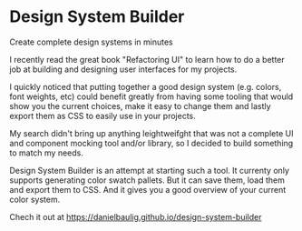 # Design System Builder
Create complete design systems in minutes

I recently read the great book "Refactoring UI" to learn how to do a better job
at building and designing user interfaces for my projects.

I quickly noticed that putting together a good design system (e.g. colors, font
weights, etc) could benefit greatly from having some tooling that would show you
the current choices, make it easy to change them and lastly export them as CSS
to easily use in your projects. 

My search didn't bring up anything leightweifght that was not a complete UI and 
component mocking tool and/or library, so I decided to build something to match
my needs.

Design System Builder is an attempt at starting such a tool. It currenty only
supports generating color swatch pallets. But it can save them, load them and
export them to CSS. And it gives you a good overview of your current color system.

Chech it out at https://danielbaulig.github.io/design-system-builder
